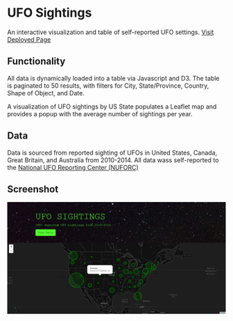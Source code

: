 # UFO Sightings
An interactive visualization and table of self-reported UFO settings.
[Visit Deployed Page](https://mmclaughlin87.github.io/ufo-sightings/ "UFO Sightings")

## Functionality
All data is dynamically loaded into a table via Javascript and D3. The table is paginated to 50 results, with filters for City, State/Province, Country, Shape of Object, and Date.

A visualization of UFO sightings by US State populates a Leaflet map and provides a popup with the average number of sightings per year.

## Data
Data is sourced from reported sighting of UFOs in United States, Canada, Great Britain, and Australia from 2010-2014. All data wass self-reported to the 
[National UFO Reporting Center (NUFORC)](http://www.nuforc.org/ "National UFO Reporting Center (NUFORC)")

## Screenshot
![sample screenshot](https://github.com/mmclaughlin87/ufo-sightings/blob/master/readme/sample-screenshot.png "Sample Screenshot")